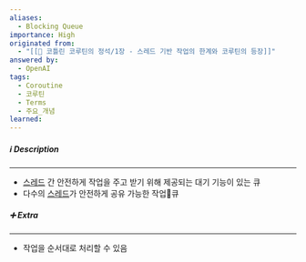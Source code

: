 ```yaml
---
aliases:
  - Blocking Queue
importance: High
originated from:
  - "[[📘 코틀린 코루틴의 정석/1장 - 스레드 기반 작업의 한계와 코루틴의 등장]]"
answered by:
  - OpenAI
tags:
  - Coroutine
  - 코루틴
  - Terms
  - 주요_개념
learned:
---
```

 ##### ℹ️ Description
---
- [스레드](스레드.md) 간 안전하게 작업을 주고 받기 위해 제공되는 대기 기능이 있는 큐
- 다수의 [스레드](스레드.md)가 안전하게 공유 가능한 작업큐

##### ➕ Extra
---
- 작업을 순서대로 처리할 수 있음
